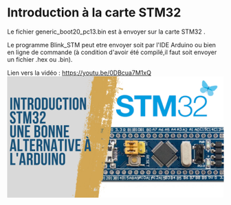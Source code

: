 # Introduction à la carte STM32
Le fichier generic_boot20_pc13.bin est à envoyer sur la carte STM32 .

Le programme Blink_STM peut etre envoyer soit par l'IDE Arduino ou bien en ligne de commande (à condition d'avoir été compilé,il faut soit envoyer un fichier .hex ou .bin).

Lien vers la vidéo : https://youtu.be/0DBcua7M1xQ
![alt text](https://github.com/electrocodeur/introduction_stm32/blob/main/stm32.png?raw=true)
